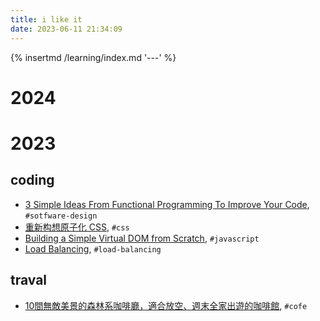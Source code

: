 ```yaml
---
title: i like it
date: 2023-06-11 21:34:09
---
```


{% insertmd /learning/index.md '---' %}

<div class='my-learning'>

# 2024

# 2023

## coding

- [3 Simple Ideas From Functional Programming To Improve Your Code](https://www.youtube.com/watch?v=4B24vYj_vaI), `#sotfware-design`
- [重新构想原子化 CSS](https://antfu.me/posts/reimagine-atomic-css-zh), `#css`
- [Building a Simple Virtual DOM from Scratch](https://dev.to/ycmjason/building-a-simple-virtual-dom-from-scratch-3d05), `#javascript`
- [Load Balancing](https://samwho.dev/load-balancing/), `#load-balancing`

## traval

- [10間無敵美景的森林系咖啡廳，適合放空、週末全家出遊的咖啡館](https://coffeeshop-library.com/10-forest-coffee/), `#cofe`

</div>
